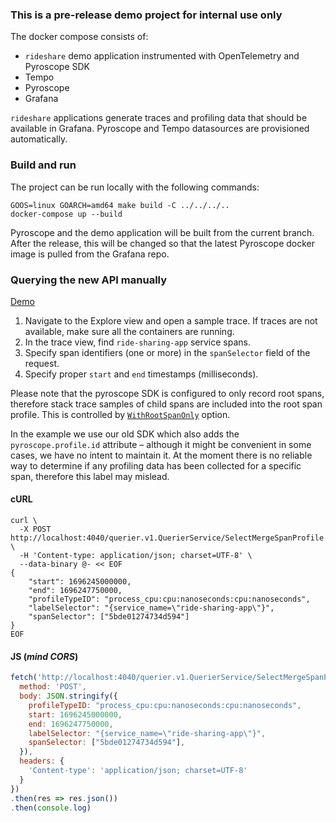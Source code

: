 ### This is a pre-release demo project for internal use only

The docker compose consists of:
 - `rideshare` demo application instrumented with OpenTelemetry and Pyroscope SDK
 - Tempo
 - Pyroscope
 - Grafana

`rideshare` applications generate traces and profiling data that should be available in Grafana.
Pyroscope and Tempo datasources are provisioned automatically.

### Build and run

The project can be run locally with the following commands:

```shell
GOOS=linux GOARCH=amd64 make build -C ../../../..
docker-compose up --build
```

Pyroscope and the demo application will be built from the current branch.  After the release, this will be changed so that the latest Pyroscope docker image is pulled from the Grafana repo.

### Querying the new API manually

[Demo](https://github.com/grafana/pyroscope/assets/12090599/46b5560b-003b-4009-8767-0ee53833d06b)

1. Navigate to the Explore view and open a sample trace. If traces are not available, make sure all the containers are running.
2. In the trace view, find `ride-sharing-app` service spans.
3. Specify span identifiers (one or more) in the `spanSelector` field of the request.
4. Specify proper `start` and `end` timestamps (milliseconds).

Please note that the pyroscope SDK is configured to only record root spans, therefore stack trace samples
of child spans are included into the root span profile. This is controlled by [`WithRootSpanOnly`](../../golang-push/rideshare/main.go#L98) option.

In the example we use our old SDK which also adds the `pyroscope.profile.id` attribute – although it
might be convenient in some cases, we have no intent to maintain it. At the moment there is no reliable
way to determine if any profiling data has been collected for a specific span, therefore this
label may mislead.

#### cURL

```shel
curl \
  -X POST http://localhost:4040/querier.v1.QuerierService/SelectMergeSpanProfile \
  -H 'Content-type: application/json; charset=UTF-8' \
  --data-binary @- << EOF
{
    "start": 1696245000000,
    "end": 1696247750000,
    "profileTypeID": "process_cpu:cpu:nanoseconds:cpu:nanoseconds",
    "labelSelector": "{service_name=\"ride-sharing-app\"}",
    "spanSelector": ["5bde01274734d594"]
}
EOF
```

#### JS (_mind CORS_)

```js
fetch('http://localhost:4040/querier.v1.QuerierService/SelectMergeSpanProfile', {
  method: 'POST',
  body: JSON.stringify({
    profileTypeID: "process_cpu:cpu:nanoseconds:cpu:nanoseconds",
    start: 1696245000000,
    end: 1696247750000,
    labelSelector: "{service_name=\"ride-sharing-app\"}",
    spanSelector: ["5bde01274734d594"], 
  }),
  headers: {
    'Content-type': 'application/json; charset=UTF-8'
  }
})
.then(res => res.json())
.then(console.log) 
```
